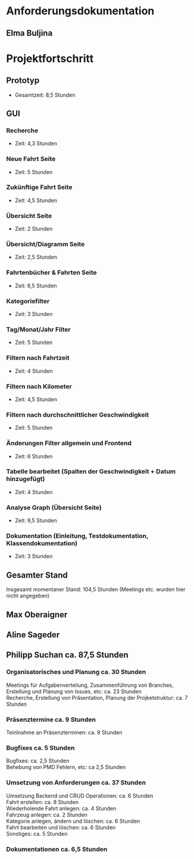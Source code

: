 # Anforderungsdokumentation

## Elma Buljina

# Projektfortschritt

## Prototyp

- Gesamtzeit: 8,5 Stunden

## GUI


  ### Recherche

  - Zeit: 4,3 Stunden

  ### Neue Fahrt Seite

  - Zeit: 5 Stunden

  ### Zukünftige Fahrt Seite

  - Zeit: 4,5 Stunden

  ### Übersicht Seite

  - Zeit: 2 Stunden

  ### Übersicht/Diagramm Seite

  - Zeit: 2,5 Stunden

  ### Fahrtenbücher & Fahrten Seite

  - Zeit: 6,5 Stunden

  ### Kategoriefilter

  - Zeit: 3 Stunden

  ### Tag/Monat/Jahr Filter

  - Zeit: 5 Stunden

  ### Filtern nach Fahrtzeit

  - Zeit: 4 Stunden

  ### Filtern nach Kilometer

  - Zeit: 4,5 Stunden

  ### Filtern nach durchschnittlicher Geschwindigkeit

  - Zeit: 5 Stunden

  ### Änderungen Filter allgemein und Frontend

  - Zeit: 6 Stunden

  ### Tabelle bearbeitet (Spalten der Geschwindigkeit + Datum hinzugefügt)

  - Zeit: 4 Stunden

  ### Analyse Graph (Übersicht Seite)

  - Zeit: 9,5 Stunden

  ### Dokumentation (Einleitung, Testdokumentation, Klassendokumentation)

  - Zeit: 3 Stunden

## Gesamter Stand

Insgesamt momentaner Stand: 104,5 Stunden
(Meetings etc. wurden hier nicht angegeben)


## Max Oberaigner

## Aline Sageder

## Philipp Suchan ca. 87,5 Stunden

### Organisatorisches und Planung ca. 30 Stunden
Meetings für Aufgabenverteilung, Zusammenführung von Branches, Erstellung und Planung von Issues, etc: ca. 23 Stunden\
Recherche, Erstellung von Präsentation, Planung der Projketstruktur: ca. 7 Stunden

### Präsenztermine ca. 9 Stunden
Teinlnahme an Präsenzterminen: ca. 9 Stunden

### Bugfixes ca. 5 Stunden
Bugfixes: ca. 2,5 Stunden\
Behebung von PMD Fehlern, etc: ca 2,5 Stunden

### Umsetzung von Anforderungen ca. 37 Stunden
Umsetzung Backend und CRUD Operationen: ca. 6 Stunden\
Fahrt erstellen: ca. 8 Stunden\
Wiederholende Fahrt anlegen: ca. 4 Stunden\
Fahrzeug anlegen: ca. 2 Stunden\
Kategorie anlegen, ändern und löschen: ca. 6 Stunden\
Fahrt bearbeiten und löschen: ca. 6 Stunden\
Sonstiges: ca. 5 Stunden

### Dokumentationen ca. 6,5 Stunden
